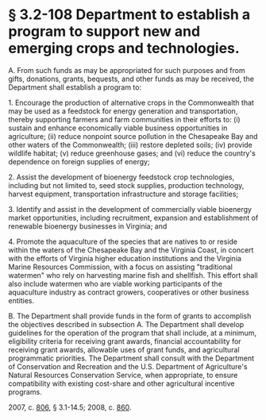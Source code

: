 # § 3.2-108 Department to establish a program to support new and emerging crops and technologies.

<p>A. From such funds as may be appropriated for such purposes and from gifts, donations, grants, bequests, and other funds as may be received, the Department shall establish a program to:</p><p>1. Encourage the production of alternative crops in the Commonwealth that may be used as a feedstock for energy generation and transportation, thereby supporting farmers and farm communities in their efforts to: (i) sustain and enhance economically viable business opportunities in agriculture; (ii) reduce nonpoint source pollution in the Chesapeake Bay and other waters of the Commonwealth; (iii) restore depleted soils; (iv) provide wildlife habitat; (v) reduce greenhouse gases; and (vi) reduce the country's dependence on foreign supplies of energy;</p><p>2. Assist the development of bioenergy feedstock crop technologies, including but not limited to, seed stock supplies, production technology, harvest equipment, transportation infrastructure and storage facilities;</p><p>3. Identify and assist in the development of commercially viable bioenergy market opportunities, including recruitment, expansion and establishment of renewable bioenergy businesses in Virginia; and</p><p>4. Promote the aquaculture of the species that are natives to or reside within the waters of the Chesapeake Bay and the Virginia Coast, in concert with the efforts of Virginia higher education institutions and the Virginia Marine Resources Commission, with a focus on assisting "traditional watermen" who rely on harvesting marine fish and shellfish. This effort shall also include watermen who are viable working participants of the aquaculture industry as contract growers, cooperatives or other business entities.</p><p>B. The Department shall provide funds in the form of grants to accomplish the objectives described in subsection A. The Department shall develop guidelines for the operation of the program that shall include, at a minimum, eligibility criteria for receiving grant awards, financial accountability for receiving grant awards, allowable uses of grant funds, and agricultural programmatic priorities. The Department shall consult with the Department of Conservation and Recreation and the U.S. Department of Agriculture's Natural Resources Conservation Service, when appropriate, to ensure compatibility with existing cost-share and other agricultural incentive programs.</p><p>2007, c. <a href='http://lis.virginia.gov/cgi-bin/legp604.exe?071+ful+CHAP0806'>806</a>, § 3.1-14.5; 2008, c. <a href='http://lis.virginia.gov/cgi-bin/legp604.exe?081+ful+CHAP0860'>860</a>.</p>